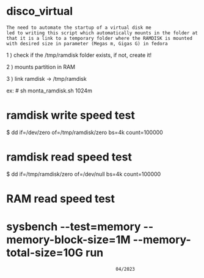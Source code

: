 # disco_virtual

	The need to automate the startup of a virtual disk me
	led to writing this script which automatically mounts in the folder at
	that it is a link to a temporary folder where the RAMDISK is mounted
	with desired size in parameter (Megas m, Gigas G) in fedora

1 ) check if the /tmp/ramdisk folder exists, if not, create it!

2 ) mounts partition in RAM

3 ) link ramdisk -> /tmp/ramdisk



ex: # sh monta_ramdisk.sh 1024m


# ramdisk write speed test
$ dd if=/dev/zero of=/tmp/ramdisk/zero bs=4k count=100000

# ramdisk read speed test
$ dd if=/tmp/ramdisk/zero of=/dev/null bs=4k count=100000

# RAM read speed test
# sysbench --test=memory --memory-block-size=1M --memory-total-size=10G run
	
											04/2023
